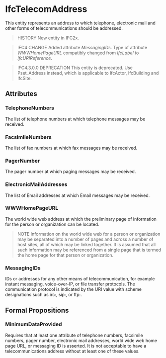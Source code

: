 # IfcTelecomAddress

This entity represents an address to which telephone, electronic mail and other forms of telecommunications should be addressed.

> HISTORY New entity in IFC2x.

> IFC4 CHANGE Added attribute _MessagingIDs_. Type of attribute _WWWHomePageURL_ compatibly changed from _IfcLabel_ to _IfcURIReference_.

> IFC4.3.0.0 DEPRECATION This entity is deprecated. Use Pset_Address instead, which is applicable to IfcActor, IfcBuilding and IfcSite.

## Attributes

### TelephoneNumbers
The list of telephone numbers at which telephone messages may be received.

### FacsimileNumbers
The list of fax numbers at which fax messages may be received.

### PagerNumber
The pager number at which paging messages may be received.

### ElectronicMailAddresses
The list of Email addresses at which Email messages may be received.

### WWWHomePageURL
The world wide web address at which the preliminary page of information for the person or organization can be located.
> NOTE Information on the world wide web for a person or organization may be separated into a number of pages and across a number of host sites, all of which may be linked together. It is assumed that all such information may be referenced from a single page that is termed the home page for that person or organization.

### MessagingIDs
IDs or addresses for any other means of telecommunication, for example instant messaging, voice-over-IP, or file transfer protocols. The communication protocol is indicated by the URI value with scheme designations such as irc:, sip:, or ftp:.

## Formal Propositions

### MinimumDataProvided
Requires that at least one attribute of telephone numbers, facsimile numbers, pager number, electronic mail addresses, world wide web home page URL, or messaging ID is asserted. It is not acceptable to have a telecommunications address without at least one of these values.
